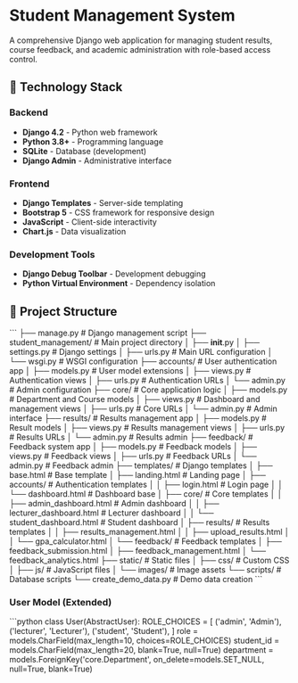 # Student Management System

A comprehensive Django web application for managing student results, course feedback, and academic administration with role-based access control.

## 🚀 Technology Stack

### Backend
- **Django 4.2** - Python web framework
- **Python 3.8+** - Programming language
- **SQLite** - Database (development)
- **Django Admin** - Administrative interface

### Frontend
- **Django Templates** - Server-side templating
- **Bootstrap 5** - CSS framework for responsive design
- **JavaScript** - Client-side interactivity
- **Chart.js** - Data visualization

### Development Tools
- **Django Debug Toolbar** - Development debugging
- **Python Virtual Environment** - Dependency isolation

## 📁 Project Structure

\`\`\`
├── manage.py                     # Django management script
├── student_management/           # Main project directory
│   ├── __init__.py
│   ├── settings.py              # Django settings
│   ├── urls.py                  # Main URL configuration
│   └── wsgi.py                  # WSGI configuration
├── accounts/                     # User authentication app
│   ├── models.py                # User model extensions
│   ├── views.py                 # Authentication views
│   ├── urls.py                  # Authentication URLs
│   └── admin.py                 # Admin configuration
├── core/                        # Core application logic
│   ├── models.py                # Department and Course models
│   ├── views.py                 # Dashboard and management views
│   ├── urls.py                  # Core URLs
│   └── admin.py                 # Admin interface
├── results/                     # Results management app
│   ├── models.py                # Result models
│   ├── views.py                 # Results management views
│   ├── urls.py                  # Results URLs
│   └── admin.py                 # Results admin
├── feedback/                    # Feedback system app
│   ├── models.py                # Feedback models
│   ├── views.py                 # Feedback views
│   ├── urls.py                  # Feedback URLs
│   └── admin.py                 # Feedback admin
├── templates/                   # Django templates
│   ├── base.html                # Base template
│   ├── landing.html             # Landing page
│   ├── accounts/                # Authentication templates
│   │   ├── login.html           # Login page
│   │   └── dashboard.html       # Dashboard base
│   ├── core/                    # Core templates
│   │   ├── admin_dashboard.html # Admin dashboard
│   │   ├── lecturer_dashboard.html # Lecturer dashboard
│   │   └── student_dashboard.html # Student dashboard
│   ├── results/                 # Results templates
│   │   ├── results_management.html
│   │   ├── upload_results.html
│   │   └── gpa_calculator.html
│   └── feedback/                # Feedback templates
│       ├── feedback_submission.html
│       ├── feedback_management.html
│       └── feedback_analytics.html
├── static/                      # Static files
│   ├── css/                     # Custom CSS
│   ├── js/                      # JavaScript files
│   └── images/                  # Image assets
└── scripts/                     # Database scripts
    └── create_demo_data.py      # Demo data creation
\`\`\`



### User Model (Extended)
\`\`\`python
class User(AbstractUser):
    ROLE_CHOICES = [
        ('admin', 'Admin'),
        ('lecturer', 'Lecturer'),
        ('student', 'Student'),
    ]
    role = models.CharField(max_length=10, choices=ROLE_CHOICES)
    student_id = models.CharField(max_length=20, blank=True, null=True)
    department = models.ForeignKey('core.Department', on_delete=models.SET_NULL, null=True, blank=True)
